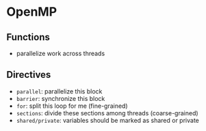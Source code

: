 # OpenMP

## Functions

- parallelize work across threads

## Directives

- `parallel`: parallelize this block
- `barrier`: synchronize this block
- `for`: split this loop for me (fine-grained)
- `sections`: divide these sections among threads (coarse-grained)
- `shared/private`: variables should be marked as shared or private
